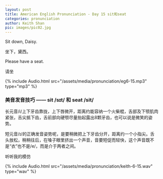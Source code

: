 ```yaml
---
layout: post
title: American English Pronunciation - Day 15 sit和seat
categories: pronunciation
author: Keith Shan
pic: images/pic02.jpg
---
```


Sit down, Daisy.

坐下，黛西。

Please have a seat.

请坐

<!--more-->

{% include Audio.html src="/assets/media/pronunciation/eg6-15.mp3" type="mp3" %}

### 美音发音技巧 —— sit /sɪt/ 和 seat /sit/ 

长元音/i/上下牙齿靠拢，上下唇微开，距离约能容纳一个火柴棍，舌部及下颚肌肉紧张，舌尖抵下齿，舌前部向硬颚尽量抬起露出8颗牙齿，也可以说是微笑的姿势。

短元音/ɪ/的正确发音姿势呢，是要稍微把上下牙齿分开，距离约一个小指尖。舌头放松，稍稍往后，在嗓子眼里挤出一个声音，音要短促而轻快，这个声音既不是“衣”也不是/e/，而是介于两者之间。

听听我的模仿

{% include Audio.html src="/assets/media/pronunciation/keith-6-15.wav" type="wav" %}



